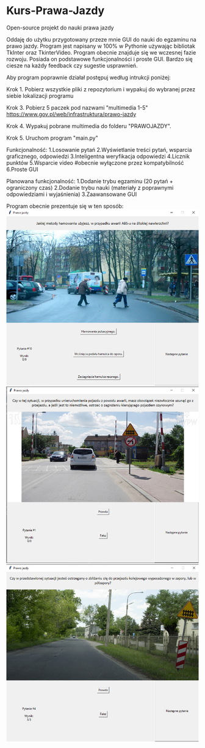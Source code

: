 # Kurs-Prawa-Jazdy
Open-source projekt do nauki prawa jazdy

Oddaję do użytku przygotowany przeze mnie GUI do nauki do egzaminu na prawo jazdy. Program jest napisany w 100% w Pythonie używając bibliotak TkInter oraz TkinterVideo. Program obecnie znajduje się we wczesnej fazie rozwoju. Posiada on podstawowe funkcjonalności i proste GUI. Bardzo się ciesze na każdy feedback czy sugestie usprawnień. 

Aby program poprawnie działał postępuj według intrukcji poniżej:

Krok 1.
Pobierz wszystkie pliki z repozytorium i wypakuj do wybranej przez siebie lokalizacji programu

Krok 3.
Pobierz 5 paczek pod nazwami "multimedia 1-5"
https://www.gov.pl/web/infrastruktura/prawo-jazdy

Krok 4.
Wypakuj pobrane multimedia do folderu "PRAWOJAZDY". 

Krok 5.
Uruchom program "main.py"




Funkcjonalność:
1.Losowanie pytań
2.Wyświetlanie treści pytań, wsparcia graficznego, odpowiedzi
3.Inteligentna weryfikacja odpowiedzi
4.Licznik punktów
5.Wsparcie video #obecnie wyłączone przez kompatybilność
6.Proste GUI

Planowana funkcjonalność:
1.Dodanie trybu egzaminu (20 pytań + ograniczony czas)
2.Dodanie trybu nauki (materiały z poprawnymi odpowiedziami i wyjaśnienia)
3.Zaawansowane GUI



Program obecnie prezentuje się w ten sposób:
![alt text](https://github.com/Gebiqs/Kurs-Prawa-Jazdy/blob/main/Podgl%C4%85d_3.png)
![alt text](https://github.com/Gebiqs/Kurs-Prawa-Jazdy/blob/main/Podgl%C4%85d_2.png)
![alt text](https://github.com/Gebiqs/Kurs-Prawa-Jazdy/blob/main/Podgl%C4%85d_1.png)


